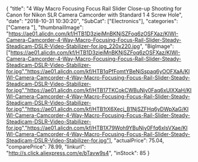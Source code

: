{
	"title": "4 Way Macro Focusing Focus Rail Slider  Close-up Shooting for Canon for Nikon SLR Camera Camcorder with Standard 1 4  Screw Hole",
	"date": "2018-10-31 10:30:20",
	"SubCat": ["Electronics"],
	"categories": ["Camera "],
	"thumbnailImage": "https://ae01.alicdn.com/kf/HTB1D3zieiMnBKNjSZFoq6zOSFXaz/KIWI-Camera-Camcorder-4-Way-Macro-Focusing-Focus-Rail-Slider-Steady-Steadicam-DSLR-Video-Stabilizer-for.jpg_220x220.jpg",
	"BigImage": ["https://ae01.alicdn.com/kf/HTB1D3zieiMnBKNjSZFoq6zOSFXaz/KIWI-Camera-Camcorder-4-Way-Macro-Focusing-Focus-Rail-Slider-Steady-Steadicam-DSLR-Video-Stabilizer-for.jpg","https://ae01.alicdn.com/kf/HTB1qPfFomtYBeNjSspaq6yOOFXaA/KIWI-Camera-Camcorder-4-Way-Macro-Focusing-Focus-Rail-Slider-Steady-Steadicam-DSLR-Video-Stabilizer-for.jpg","https://ae01.alicdn.com/kf/HTB17TKCokCWBuNjy0Faq6xUlXXaH/KIWI-Camera-Camcorder-4-Way-Macro-Focusing-Focus-Rail-Slider-Steady-Steadicam-DSLR-Video-Stabilizer-for.jpg","https://ae01.alicdn.com/kf/HTB1tX6Xecj_B1NjSZFHq6yDWpXaG/KIWI-Camera-Camcorder-4-Way-Macro-Focusing-Focus-Rail-Slider-Steady-Steadicam-DSLR-Video-Stabilizer-for.jpg","https://ae01.alicdn.com/kf/HTB1X79Woh9YBuNjy0Ffq6xIsVXae/KIWI-Camera-Camcorder-4-Way-Macro-Focusing-Focus-Rail-Slider-Steady-Steadicam-DSLR-Video-Stabilizer-for.jpg"],
	"actualPrice": 75.04,
	"comparePrice": 78.99,
	"linkurl": "http://s.click.aliexpress.com/e/bTavw9s4",
	"inStock": 85
}
